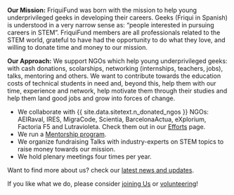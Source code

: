 **Our Mission:** FriquiFund was born with the mission to help young underprivileged geeks in developing their careers. Geeks (Friqui in Spanish) is understood in a very narrow sense as: “people interested in pursuing careers in STEM”. FriquiFund members are all professionals related to the STEM world, grateful to have had the opportunity to do what they love, and willing to donate time and money to our mission.

**Our Approach:** We support NGOs which help young underprivileged geeks: with cash donations, scolarships, networking (internships, teachers, jobs), talks, mentoring and others. We want to contribute towards the education costs of technical students in need and, beyond this, help them with our time, experience and network, help motivate them through their studies and help them land good jobs and grow into forces of change.

- We collaborate with {{ site.data.sitetext.n_donated_ngos }} NGOs: AEIRaval, IRES, MigraCode, Scientia, BarcelonaActua, eXplorium, Factoria F5 and Lutravioleta. Check them out in our [Efforts](efforts.html) page.
- We run a [Mentorship program](efforts.html).
- We organize fundraising Talks with industry-experts on STEM topics to raise money towards our mission.
- We hold plenary meetings four times per year.

Want to find more about us? check our [latest news and updates](news.html).

If you like what we do, please consider [joining Us](join-us.html) or [volunteering](get-involved.html)!

